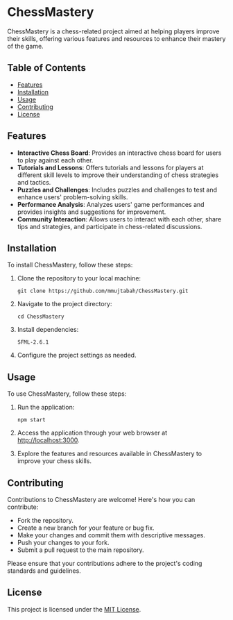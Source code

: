 # ChessMastery

ChessMastery is a chess-related project aimed at helping players improve their skills, offering various features and resources to enhance their mastery of the game.

## Table of Contents

- [Features](#features)
- [Installation](#installation)
- [Usage](#usage)
- [Contributing](#contributing)
- [License](#license)

## Features

- **Interactive Chess Board**: Provides an interactive chess board for users to play against each other.
- **Tutorials and Lessons**: Offers tutorials and lessons for players at different skill levels to improve their understanding of chess strategies and tactics.
- **Puzzles and Challenges**: Includes puzzles and challenges to test and enhance users' problem-solving skills.
- **Performance Analysis**: Analyzes users' game performances and provides insights and suggestions for improvement.
- **Community Interaction**: Allows users to interact with each other, share tips and strategies, and participate in chess-related discussions.

## Installation

To install ChessMastery, follow these steps:

1. Clone the repository to your local machine:

   ```git clone https://github.com/mmujtabah/ChessMastery.git```

2. Navigate to the project directory:

   ```cd ChessMastery```

3. Install dependencies:

   ```SFML-2.6.1```

4. Configure the project settings as needed.

## Usage

To use ChessMastery, follow these steps:

1. Run the application:

   ```npm start```

2. Access the application through your web browser at [http://localhost:3000](http://localhost:3000).

3. Explore the features and resources available in ChessMastery to improve your chess skills.

## Contributing

Contributions to ChessMastery are welcome! Here's how you can contribute:

- Fork the repository.
- Create a new branch for your feature or bug fix.
- Make your changes and commit them with descriptive messages.
- Push your changes to your fork.
- Submit a pull request to the main repository.

Please ensure that your contributions adhere to the project's coding standards and guidelines.

## License

This project is licensed under the [MIT License](LICENSE).
